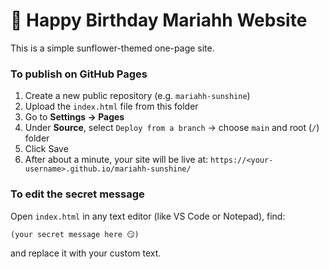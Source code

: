 # 🌻 Happy Birthday Mariahh Website

This is a simple sunflower-themed one-page site.

### To publish on GitHub Pages
1. Create a new public repository (e.g. `mariahh-sunshine`)
2. Upload the `index.html` file from this folder
3. Go to **Settings → Pages**
4. Under **Source**, select `Deploy from a branch` → choose `main` and root (`/`) folder
5. Click Save
6. After about a minute, your site will be live at:
   `https://<your-username>.github.io/mariahh-sunshine/`

### To edit the secret message
Open `index.html` in any text editor (like VS Code or Notepad), find:
```
(your secret message here 😏)
```
and replace it with your custom text.
